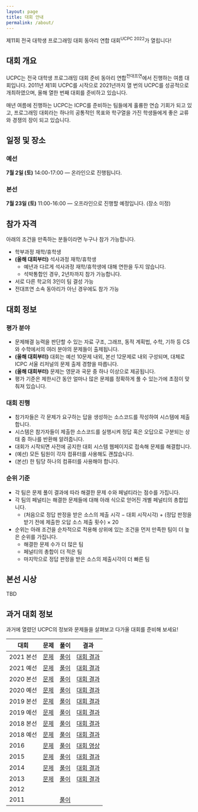```yaml
---
layout: page
title: 대회 안내
permalink: /about/
---
```


제11회 전국 대학생 프로그래밍 대회 동아리 연합 대회<sup>UCPC 2022</sup>가 열립니다!

## 대회 개요

UCPC는 전국 대학생 프로그래밍 대회 준비 동아리 연합<sup>전대프연</sup>에서 진행하는 여름 대회입니다.
2011년 제1회 UCPC를 시작으로 2021년까지 열 번의 UCPC를 성공적으로 개최하였으며, 올해 열한 번째 대회를 준비하고 있습니다.

매년 여름에 진행하는 UCPC는 ICPC를 준비하는 팀들에게 훌륭한 연습 기회가 되고 있고,
프로그래밍 대회라는 하나의 공통적인 목표와 학구열을 가진 학생들에게 좋은 교류와 경쟁의 장이 되고 있습니다.

## 일정 및 장소

### 예선

**7월 2일 (토)** 14:00-17:00 — 온라인으로 진행됩니다.

### 본선

**7월 23일 (토)** 11:00-16:00 — 오프라인으로 진행할 예정입니다. (장소 미정)

## 참가 자격

아래의 조건을 만족하는 분들이라면 누구나 참가 가능합니다.

- 학부과정 재학/휴학생
- **(올해 대회부터)** 석사과정 재학/휴학생
  - 예년과 다르게 석사과정 재학/휴학생에 대해 연한을 두지 않습니다.
  - 석박통합인 경우, 2년차까지 참가 가능합니다.
- 서로 다른 학교의 3인이 팀 결성 가능
- 전대프연 소속 동아리가 아닌 경우에도 참가 가능

## 대회 정보

### 평가 분야

- 문제해결 능력을 판단할 수 있는 자료 구조, 그래프, 동적 계획법, 수학, 기하 등 CS와 수학에서의 여러 분야의 문제들이 출제됩니다.
- **(올해 대회부터)**  대회는 예선 10문제 내외, 본선 12문제로 내외 구성되며, 대체로 ICPC 서울 리저널의 문제 출제 경향을 따릅니다.
- **(올해 대회부터)**  문제는 영문과 국문 중 하나 이상으로 제공됩니다.
- 평가 기준은 제한시간 동안 얼마나 많은 문제를 정확하게 풀 수 있는가에 초점이 맞춰져 있습니다.

### 대회 진행

- 참가자들은 각 문제가 요구하는 답을 생성하는 소스코드를 작성하여 시스템에 제출합니다.
- 시스템은 참가자들이 제출한 소스코드를 실행시켜 정답 혹은 오답으로 구분되는 상태 중 하나를 반환해 알려줍니다.
- 대회가 시작되면 사전에 공지한 대회 시스템 웹페이지로 접속해 문제를 해결합니다.
- (예선) 모든 팀원이 각자 컴퓨터를 사용해도 괜찮습니다.
- (본선) 한 팀당 하나의 컴퓨터를 사용해야 합니다.

### 순위 기준

- 각 팀은 문제 풀이 결과에 따라 해결한 문제 수와 페널티라는 점수를 가집니다.
- 각 팀의 페널티는 해결한 문제들에 대해 아래 식으로 얻어진 개별 페널티의 총합입니다.
  - (처음으로 정답 판정을 받은 소스의 제출 시각 &minus; 대회 시작시각) + (정답 판정을 받기 전에 제출한 오답 소스 제출 횟수) &times; 20
- 순위는 아래 조건을 순차적으로 적용해 상위에 있는 조건을 먼저 만족한 팀이 더 높은 순위를 가집니다.
  - 해결한 문제 수가 더 많은 팀
  - 페널티의 총합이 더 적은 팀
  - 마지막으로 정답 판정을 받은 소스의 제출시각이 더 빠른 팀

## 본선 시상

TBD

## 과거 대회 정보

과거에 열렸던 UCPC의 정보와 문제들을 살펴보고 다가올 대회를 준비해 보세요!

| 대회 | 문제 | 풀이 | 결과 |
| --- | :---: | :---: | :---: |
| 2021 본선 | [문제](https://www.acmicpc.net/category/detail/2743) | [풀이](https://static.ucpc.me/files/2021/ucpc21-finals-solutions.pdf) | [대회 결과](https://www.acmicpc.net/contest/spotboard/670) |
| 2021 예선 | [문제](https://www.acmicpc.net/category/detail/2692) | [풀이](https://static.ucpc.me/files/2021/ucpc21-prelim-solutions.pdf) | [대회 결과](https://www.acmicpc.net/contest/spotboard/668) |
| 2020 본선 | [문제](https://www.acmicpc.net/category/detail/2272) | [풀이](https://static.ucpc.me/files/2020/ucpc20-finals-solutions.pdf) | [대회 결과](https://www.acmicpc.net/contest/spotboard/524) |
| 2020 예선 | [문제](https://www.acmicpc.net/category/detail/2270) | [풀이](https://static.ucpc.me/files/2020/ucpc20-prelim-solutions.pdf) | [대회 결과](https://www.acmicpc.net/contest/spotboard/521) |
| 2019 본선 | [문제](https://www.acmicpc.net/category/detail/2054) | [풀이](https://static.ucpc.me/files/2019/ucpc-2019-finals.pdf) | [대회 결과](https://www.acmicpc.net/contest/spotboard/450) |
| 2019 예선 | [문제](https://www.acmicpc.net/category/detail/2053) | [풀이](https://static.ucpc.me/files/2019/ucpc-2019-prelim.pdf) | [대회 결과](https://www.acmicpc.net/contest/spotboard/449) |
| 2018 본선 | [문제](https://www.acmicpc.net/category/detail/1893) | [풀이](https://static.ucpc.me/files/2018/ucpc-2018-finals.pdf) | [대회 결과](https://www.acmicpc.net/contest/spotboard/314) |
| 2018 예선 | [문제](https://www.acmicpc.net/category/detail/1891) | [풀이](https://static.ucpc.me/files/2018/ucpc-2018-prelim.pdf) | [대회 결과](https://www.acmicpc.net/contest/spotboard/307) |
| 2016 | [문제](https://www.acmicpc.net/category/detail/1510) | [풀이](https://static.ucpc.me/files/2016/2016-ucpc-65393552.pdf) | [대회 영상](https://www.youtube.com/watch?v=vScs5byLKcc) |
| 2015 | [문제](https://www.acmicpc.net/category/detail/1358) | [풀이](https://static.ucpc.me/files/2015/5-51953762.pdf) | [대회 결과](https://ucpc2015.acmicpc.net/) |
| 2014 | [문제](https://algospot.com/judge/problem/list/?source=제4회%20전국%20대학생%20프로그래밍%20대회%20동아리%20연합%20대회) | [풀이](https://static.ucpc.me/files/2014/ucpc2014_sol_.pdf) | [대회 결과](http://140823.hodduc.net/) |
| 2013 | [문제](https://algospot.com/judge/problem/list/?source=제3회%20전국%20대학생%20프로그래밍%20대회%20동아리%20연합%20대회) | [풀이](https://static.ucpc.me/files/2013/ucpc-3rd-solution-slide.pdf) | [대회 결과](https://dl.dropboxusercontent.com/s/sk5n8ur0kl7l5gq/ucpc-3rd-standing.png) |
| 2012 | | | |
| 2011 | | [풀이](https://static.ucpc.me/files/2011/ucpc-1st-slide.pdf) | |
